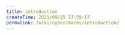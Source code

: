 ```yaml
---
title: introduction
createTime: 2025/09/25 17:59:17
permalink: /wiki/cyber/macos/introduction/
---
```

